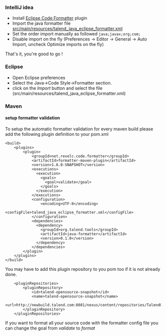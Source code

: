 ### IntelliJ idea
 * Install [Eclipse Code Formatter](https://plugins.jetbrains.com/plugin/6546) plugin
 * Import the java formatter file [src/main/resources/talend_java_eclipse_formatter.xml](src/main/resources/talend_java_eclipse_formatter.xml)
 * Set the order import manually as followed `java;javax;org;com;`
 * Disable import on the fly (Preferences -> Editor -> General -> Auto Import, uncheck Optimize imports on the fly)

That's it, you're good to go !

### Eclipse
* Open Eclipse preferences
* Select the Java->Code Style->Formatter section.
* click on the *Import* button and select the file  (src/main/resources/talend_java_eclipse_formatter.xml)

### Maven
#### setup formatter validation
To setup the automatic formatter validation for every maven build please add the following plugin definition to your pom.xml
```
<build>
	<plugins>
		<plugin>
			<groupId>net.revelc.code.formatter</groupId>
			<artifactId>formatter-maven-plugin</artifactId>
			<version>1.6.0-SNAPSHOT</version>
			<executions>
	          <execution>
	            <goals>
	              <goal>validate</goal>
	            </goals>
	          </execution>
	        </executions>
            <configuration>
            	<encoding>UTF-8</encoding>
                <configFile>talend_java_eclipse_formatter.xml</configFile>
            </configuration>
			<dependencies>
	          <dependency>
	            <groupId>org.talend.tools</groupId>
	            <artifactId>java-formatter</artifactId>
	            <version>0.1.0</version>
	          </dependency>
	        </dependencies>                
		</plugin>
	</plugins>
</build>
```

You may have to add this plugin repository to you pom too if it is not already done.
```
	<pluginRepositories>
        <pluginRepository>
            <id>talend-opensource-snapshot</id>
            <name>talend-opensource-snapshot</name>
            <url>http://newbuild.talend.com:8081/nexus/content/repositories/TalendOpenSourceSnapshot/</url>
        </pluginRepository>
    </pluginRepositories>
```
If you want to format all your source code with the formatter config file you can change the goal from *validate* to *format*
